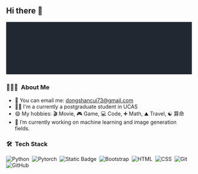## Hi there 👋

<!--
**CuiEM/CuiEM** is a ✨ _special_ ✨ repository because its `README.md` (this file) appears on your GitHub profile.

Here are some ideas to get you started:

- 🔭 I’m currently working on ...
- 🌱 I’m currently learning ...
- 👯 I’m looking to collaborate on ...
- 🤔 I’m looking for help with ...
- 💬 Ask me about ...
- 📫 How to reach me: ...
- 😄 Pronouns: ...
- ⚡ Fun fact: ...
-->

![cuiem](https://github.com/CuiEM/CuiEM/blob/main/cuiem_thin.gif)

### 👨🏻‍💻 &nbsp;About Me
- 📮 You can email me: dongshancui73@gmail.com
- 🧑‍🎓 I'm a currently a postgraduate student in UCAS
- 😄 My hobbies: 🎬 Movie, 🎮 Game, 💻 Code, ➕ Math, ⛰️ Travel, ☯️ 算命
- 🔭 I’m currently working on machine learning and image generation fields.

### 🛠 &nbsp;Tech Stack

![Python](https://img.shields.io/badge/-Python-05122A?style=flat&logo=python)&nbsp;
![Pytorch](https://img.shields.io/badge/-pytorch-05122A?logo=pytorch)&nbsp;
![Static Badge](https://img.shields.io/badge/-nvim-05122A?logo=neovim)&nbsp;
![Bootstrap](https://img.shields.io/badge/-Bootstrap-05122A?style=flat&logo=bootstrap&logoColor=563D7C)&nbsp;
![HTML](https://img.shields.io/badge/-HTML-05122A?style=flat&logo=HTML5)&nbsp;
![CSS](https://img.shields.io/badge/-CSS-05122A?style=flat&logo=CSS3&logoColor=1572B6)&nbsp;
![Git](https://img.shields.io/badge/-Git-05122A?style=flat&logo=git)&nbsp;
![GitHub](https://img.shields.io/badge/-GitHub-05122A?style=flat&logo=github)&nbsp;
